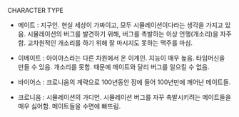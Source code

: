 CHARACTER TYPE
- 메이트 
: 지구인. 
현실 세상이 가짜이고, 모두 시뮬레이션이다라는 생각을 가지고 있음. 
시뮬레이션의 버그를 발견하기 위해, 버그를 촉발하는 이상 언행(개소리)을 자주함. 
고차원적인 개소리를 하기 위해 잘 마시지도 못하는 맥주를 마심.


- 이메이트
: 아이야스라는 다른 차원에서 온 이계인. 지능이 매우 높음. 
타임머신을 만들 수 있음.
개소리를 못함. 때문에 메이트와 달리 버그를 일으킬 수 없음.


- 바이어스
: 크로니움의 계략으로 100년동안 잠에 들어 100년만에 깨어난 메이트들.

- 크로니움
: 시뮬레이션의 가디언.
시뮬레이션 버그를 자꾸 촉발시키려는 메이트들을 매우 싫어함.
메이트들을 수면에 빠뜨림.
